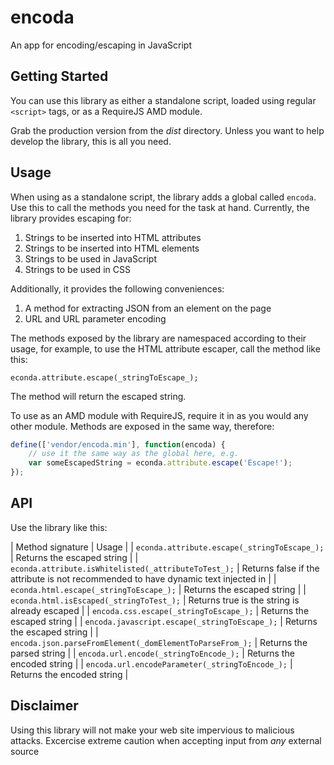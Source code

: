 # encoda

An app for encoding/escaping in JavaScript

## Getting Started

You can use this library as either a standalone script, loaded using regular `<script>` tags, or as a RequireJS AMD module.

Grab the production version from the _dist_ directory. Unless you want to help develop the library, this is all you need.

## Usage

When using as a standalone script, the library adds a global called `encoda`. Use this to call the methods you need for the task at hand. Currently, the library provides escaping for:

1. Strings to be inserted into HTML attributes
1. Strings to be inserted into HTML elements
1. Strings to be used in JavaScript
1. Strings to be used in CSS

Additionally, it provides the following conveniences:

1. A method for extracting JSON from an element on the page
1. URL and URL parameter encoding

The methods exposed by the library are namespaced according to their usage, for example, to use the HTML attribute escaper, call the method like this:

`econda.attribute.escape(_stringToEscape_);`

The method will return the escaped string.

To use as an AMD module with RequireJS, require it in as you would any other module. Methods are exposed in the same way, therefore:

```javascript
define(['vendor/encoda.min'], function(encoda) {
    // use it the same way as the global here, e.g.
    var someEscapedString = econda.attribute.escape('Escape!');
});
```

## API

Use the library like this:

| Method signature | Usage |
| `econda.attribute.escape(_stringToEscape_);` | Returns the escaped string |
| `econda.attribute.isWhitelisted(_attributeToTest_);` | Returns false if the attribute is not recommended to have dynamic text injected in |
| `econda.html.escape(_stringToEscape_);` | Returns the escaped string |
| `econda.html.isEscaped(_stringToTest_);` | Returns true is the string is already escaped |
| `encoda.css.escape(_stringToEscape_);` | Returns the escaped string |
| `encoda.javascript.escape(_stringToEscape_);` | Returns the escaped string |
| `encoda.json.parseFromElement(_domElementToParseFrom_);` | Returns the parsed string |
| `encoda.url.encode(_stringToEncode_);` | Returns the encoded string |
| `encoda.url.encodeParameter(_stringToEncode_);` | Returns the encoded string |

## Disclaimer

Using this library will not make your web site impervious to malicious attacks. Excercise extreme caution when accepting input from _any_ external source
